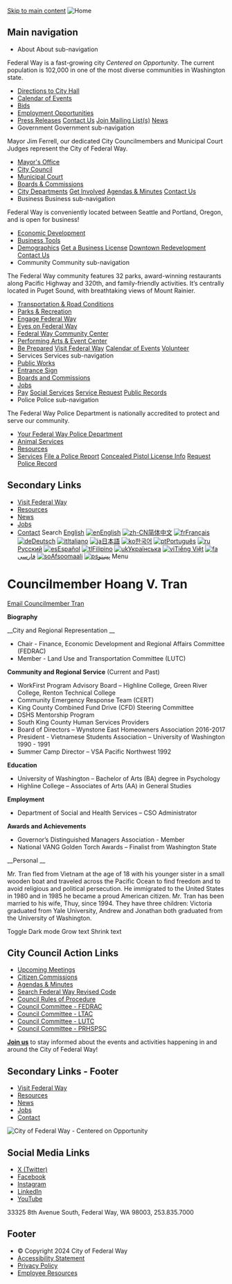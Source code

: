  [Skip to main content](http://www.cityoffederalway.com/node/3534/)   ![Home](images/4b3acf3a7f52299e57fafb27d83b9d938f1038ada885b008b1d9aa979b1db320.png)  

## Main navigation

 *  About About sub-navigation   

Federal Way is a fast-growing city  *Centered on Opportunity*. The current population is 102,000 in one of the most diverse communities in Washington state.  

   *  [Directions to City Hall](http://www.cityoffederalway.com/page/directions-city-hallcourtpolice)  
   *  [Calendar of Events](http://www.cityoffederalway.com/calendar)  
   *  [Bids](http://www.cityoffederalway.com/bids)  
   *  [Employment Opportunities](https://www.governmentjobs.com/careers/federalway)  
   *  [Press Releases](http://www.cityoffederalway.com/page/press-releases)   [Contact Us](http://www.cityoffederalway.com/page/contact-us)   [Join Mailing List(s)](http://www.cityoffederalway.com/page/e-newsletter-sign)   [News](http://www.cityoffederalway.com/page/press-releases)  
 *  Government Government sub-navigation   

Mayor Jim Ferrell, our dedicated City Councilmembers and Municipal Court Judges represent the City of Federal Way.   

   *  [Mayor's Office](http://www.cityoffederalway.com/mayors-office)  
   *  [City Council](http://www.cityoffederalway.com/city-council)  
   *  [Municipal Court](http://www.cityoffederalway.com/municipal-court)  
   *  [Boards & Commissions](http://www.cityoffederalway.com/boards-commissions)  
   *  [City Departments](http://www.cityoffederalway.com/page/departments)   [Get Involved](https://engagefw.com/)   [Agendas & Minutes](http://www.cityoffederalway.com/page/agendas-and-minutes)   [Contact Us](http://www.cityoffederalway.com/page/contact-us)  
 *  Business Business sub-navigation   

Federal Way is conveniently located between Seattle and Portland, Oregon, and is open for business!   

   *  [Economic Development](http://www.cityoffederalway.com/economic-development)  
   *  [Business Tools](http://www.cityoffederalway.com/page/business-tools)  
   *  [Demographics](http://www.cityoffederalway.com/page/demographics)   [Get a Business License](http://www.cityoffederalway.com/page/business-license)   [Downtown Redevelopment](http://www.cityoffederalway.com/page/downtown-redevelopment)   [Contact Us](http://www.cityoffederalway.com/economic-development)  
 *  Community Community sub-navigation   

The Federal Way community features 32 parks, award-winning restaurants along Pacific Highway and 320th, and family-friendly activities. It’s centrally located in Puget Sound, with breathtaking views of Mount Rainier.  

   *  [Transportation & Road Conditions](http://www.cityoffederalway.com/page/roadway-conditions)  
   *  [Parks & Recreation](http://www.cityoffederalway.com/parks)  
   *  [Engage Federal Way](https://engagefw.com/)  
   *  [Eyes on Federal Way](http://www.cityoffederalway.com/page/eyes-federal-way-0)  
   *  [Federal Way Community Center](https://itallhappenshere.org/)  
   *  [Performing Arts & Event Center](https://fwpaec.org/)  
   *  [Be Prepared](http://www.cityoffederalway.com/emergency-management)   [Visit Federal Way](https://visitfw.org/)   [Calendar of Events](http://www.cityoffederalway.com/calendar/month)   [Volunteer](http://www.cityoffederalway.com/page/volunteering-federal-way)  
 *  Services Services sub-navigation 
   *  [Public Works](http://www.cityoffederalway.com/public-works)  
   *  [Entrance Sign](http://www.cityoffederalway.com/sites/default/files/2024-02/EntranceSignDisplayApplicationForm.pdf)  
   *  [Boards and Commissions](http://www.cityoffederalway.com/page/boards-commissions)  
   *  [Jobs](https://www.governmentjobs.com/careers/federalway)  
   *  [Pay](http://www.cityoffederalway.com/page/pay)   [Social Services](http://www.cityoffederalway.com/page/community-social-services)   [Service Request](http://www.cityoffederalway.com/page/eyes-federal-way-0)   [Public Records](http://www.cityoffederalway.com/page/public-records)  
 *  Police Police sub-navigation   

The Federal Way Police Department is nationally accredited to protect and serve our community.  

   *  [Your Federal Way Police Department](http://www.cityoffederalway.com/police-0)  
   *  [Animal Services](http://www.cityoffederalway.com/page/animal-services-unit)  
   *  [Resources](http://www.cityoffederalway.com/page/police-resources)  
   *  [Services](http://www.cityoffederalway.com/page/police-service-request)   [File a Police Report](http://www.cityoffederalway.com/page/file-police-report-online)   [Concealed Pistol License Info](http://www.cityoffederalway.com/page/concealed-pistol-license-cpl-appointment-request-form-0)   [Request Police Record](https://federalway.justfoia.com/publicportal/home/newrequest)  

## Secondary Links

 *  [Visit Federal Way](https://visitfw.org/) 
 *  [Resources](http://www.cityoffederalway.com/page/resources-and-help) 
 *  [News](http://www.cityoffederalway.com/page/federal-way-citywide-news) 
 *  [Jobs](https://www.governmentjobs.com/careers/federalway) 
 *  [Contact](http://www.cityoffederalway.com/page/contact-us) 
 Search  [English](http://www.cityoffederalway.com/node/3534/)   [![en]()English](http://www.cityoffederalway.com/node/3534/)  [![zh-CN]()简体中文](http://www.cityoffederalway.com/node/3534/)  [![fr]()Français](http://www.cityoffederalway.com/node/3534/)  [![de]()Deutsch](http://www.cityoffederalway.com/node/3534/)  [![it]()Italiano](http://www.cityoffederalway.com/node/3534/)  [![ja]()日本語](http://www.cityoffederalway.com/node/3534/)  [![ko]()한국어](http://www.cityoffederalway.com/node/3534/)  [![pt]()Português](http://www.cityoffederalway.com/node/3534/)  [![ru]()Русский](http://www.cityoffederalway.com/node/3534/)  [![es]()Español](http://www.cityoffederalway.com/node/3534/)  [![tl]()Filipino](http://www.cityoffederalway.com/node/3534/)  [![uk]()Українська](http://www.cityoffederalway.com/node/3534/)  [![vi]()Tiếng Việt](http://www.cityoffederalway.com/node/3534/)  [![fa]()فارسی](http://www.cityoffederalway.com/node/3534/)  [![so]()Afsoomaali](http://www.cityoffederalway.com/node/3534/)  [![ps]()پښتو](http://www.cityoffederalway.com/node/3534/)  Menu 

# 

# Councilmember Hoang V. Tran

 [Email Councilmember Tran](mailto:hoang.tran@federalwaywa.gov) 

  __Biography__  

  __City and Regional Representation __  

 *  Chair - Finance, Economic Development and Regional Affairs Committee (FEDRAC) 
 *  Member - Land Use and Transportation Committee (LUTC) 

  __Community and Regional Service__   (Current and Past) 

 *  WorkFirst Program Advisory Board – Highline College, Green River College, Renton Technical College 
 *  Community Emergency Response Team (CERT) 
 *  King County Combined Fund Drive (CFD) Steering Committee 
 *  DSHS Mentorship Program 
 *  South King County Human Services Providers 
 *  Board of Directors – Wynstone East Homeowners Association 2016-2017 
 *  President - Vietnamese Students Association – University of Washington 1990 - 1991 
 *  Summer Camp Director – VSA Pacific Northwest 1992 

  __Education__  

 *  University of Washington – Bachelor of Arts (BA) degree in Psychology 
 *  Highline College – Associates of Arts (AA) in General Studies 

  __Employment__  

 *  Department of Social and Health Services – CSO Administrator 

  __Awards and Achievements__  

 *  Governor’s Distinguished Managers Association - Member 
 *  National VANG Golden Torch Awards – Finalist from Washington State 

  __Personal __  

 Mr. Tran fled from Vietnam at the age of 18 with his younger sister in a small wooden boat and traveled across the Pacific Ocean to find freedom and to avoid religious and political persecution. He immigrated to the United States in 1980 and in 1985 he became a proud American citizen. Mr. Tran has been married to his wife, Thuy, since 1994. They have three children: Victoria graduated from Yale University, Andrew and Jonathan both graduated from the University of Washington.   

 Toggle Dark mode Grow text Shrink text 

## City Council Action Links

 *   [Upcoming Meetings](http://www.cityoffederalway.com/page/agendas-and-minutes) 
 *   [Citizen Commissions](http://www.cityoffederalway.com/page/boards-commissions) 
 *   [Agendas & Minutes](http://www.cityoffederalway.com/page/agendas-and-minutes) 
 *   [Search Federal Way Revised Code](https://www.codepublishing.com/WA/FederalWay/) 
 *   [Council Rules of Procedure](https://docs.cityoffederalway.com/WebLink/Browse.aspx?id=1911791&dbid=0&repo=cityoffederalway) 
 *   [Council Committee - FEDRAC](http://www.cityoffederalway.com/page/finance-economic-development-regional-affairs-committee-fedrac) 
 *   [Council Committee - LTAC](http://www.cityoffederalway.com/page/lodging-tax-advisory-committee) 
 *   [Council Committee - LUTC](http://www.cityoffederalway.com/page/LUTC) 
 *   [Council Committee - PRHSPSC](http://www.cityoffederalway.com/page/parks-recreation-human-services-public-safety-committee-prhsps) 

 [__Join us__](http://www.cityoffederalway.com/page/e-newsletter-sign) to stay informed about the events and activities happening in and around the City of Federal Way!

## Secondary Links - Footer

 *  [Visit Federal Way](https://visitfw.org/) 
 *  [Resources](http://www.cityoffederalway.com/page/resources-and-help) 
 *  [News](http://www.cityoffederalway.com/page/federal-way-citywide-news) 
 *  [Jobs](https://www.governmentjobs.com/careers/federalway) 
 *  [Contact](http://www.cityoffederalway.com/page/contact-us) 

 ![City of Federal Way - Centered on Opportunity](images/77bc4bc229c3ae6fdb842f76323dc5ca6e1f3b9312d552f7362fa9471f341fc7.png) 

## Social Media Links

 *  [X (Twitter)](https://twitter.com/wafederalway) 
 *  [Facebook](https://www.facebook.com/CityofFederalWay) 
 *  [Instagram](https://www.instagram.com/fedwaywa/) 
 *  [LinkedIn](https://www.linkedin.com/company/city-of-federal-way/) 
 *  [YouTube](https://www.youtube.com/user/FWcommunications) 

33325 8th Avenue South, Federal Way, WA 98003, 253.835.7000

## Footer

 *  © Copyright 2024 City of Federal Way 
 *  [Accessibility Statement](http://www.cityoffederalway.com/page/website-accessibility-statement) 
 *  [Privacy Policy](http://www.cityoffederalway.com/page/website-privacy-policy) 
 *  [Employee Resources](http://www.cityoffederalway.com/page/employee-resources) 
 